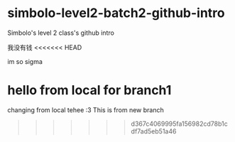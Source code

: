 # simbolo-level2-batch2-github-intro
Simbolo's level 2 class's github intro

我没有钱
<<<<<<< HEAD

im so sigma

hello from local for branch1
=======
changing from local tehee :3
This is from new branch
>>>>>>> d367c4069995fa156982cd78b1cdf7ad5eb51a46

